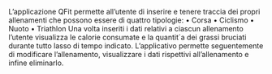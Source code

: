 L’applicazione QFit permette all’utente di inserire e tenere traccia dei propri
allenamenti che possono essere di quattro tipologie:
• Corsa
• Ciclismo
• Nuoto
• Triathlon
Una volta inseriti i dati relativi a ciascun allenamento l’utente visualizza
le calorie consumate e la quantit`a dei grassi bruciati durante tutto lasso di
tempo indicato. L’applicativo permette seguentemente di modificare l’allenamento, visualizzare i dati rispettivi all’allenamento e infine eliminarlo.
